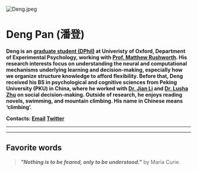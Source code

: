 ![Deng.jpeg](https://i.loli.net/2021/09/30/IQ1enLEGduXT6rU.jpg)

# **Deng Pan** (潘登)
**Deng is an [graduate student (DPhil)](https://www.psy.ox.ac.uk/people/deng-pan) at Univeristy of Oxford, Department of Experimental Psychology, working with [Prof. Matthew Rushworth](https://www.psy.ox.ac.uk/team/matthew-rushworth). His research interests focus on understanding the neural and computational mechanisms underlying learning and decision-making, especially how we organize structure knowledge to afford flexibility. Before that, Deng received his BS in psychological and cognitive sciences from Peking University (PKU) in China, where he worked with [Dr. Jian Li](https://jianlilab.github.io/members/) and [Dr. Lusha Zhu](https://www.lushazhu.com/) on social decision-making. Outside of research, he enjoys reading novels, swimming, and mountain climbing. His name in Chinese means ‘climbing’.**

**Contacts: [Email](mailto:deng.pan@psy.ox.ac.uk) [Twitter](https://twitter.com/DengPan18)**  
  

*** ***
*** ***


## Favorite words
> ***"Nothing is to be feared, only to be understood."*** by Maria Curie.
